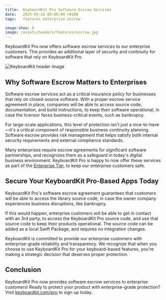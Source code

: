 ```yaml
---
title:  KeyboardKit Pro Software Escrow Services
date:   2025-03-24 08:00:00 +0100
tags:   features enterprise escrow

image-show: 0
image: /assets/headers/features/escrow.jpg
---
```


KeyboardKit Pro now offers software escrow services to our enterprise customers. This provides an additional layer of security and continuity for software that rely on KeyboardKit Pro.

![KeyboardKit header image]({{page.image}})


## Why Software Escrow Matters to Enterprises

Software escrow services act as a critical insurance policy for businesses that rely on closed-source software. With a proper escrow service agreement in place, companies will be able to access source code, documentation, and build instructions, to keep their software operational, in case the licensor faces business-critical events, such as bankrupcy.

For large-scale applications, this level of protection isn't just a nice-to-have—it's a critical component of responsible business continuity planning. Software escrow provides risk management that helps satisfy both internal security requirements and external compliance standards. 

Many enterprises require escrow agreements for significant software partnerships, and recognizes them as a safeguard in today's digital business environment. KeyboardKit Pro is happy to now offer these services as part of the [Enterprise Tier](/pro), to keep our enterprise customers safe.


## Secure Your KeyboardKit Pro-Based Apps Today

KeyboardKit Pro's software escrow agreement guarantees that customers will be able to access the library source code, in case the owner company experiences business disruptions, like bankrupcy.

If this would happen, enterprise customers will be able to get in contact with an 3rd party, to access the KeyboardKit Pro source code, and use that source code to keep their products operational. The source code can be added as a local Swift Package, and requires no integration changes.

KeyboardKit is committed to provide our enterprise customers with enterprise-grade reliability and transparency. We recognize that when you choose to use KeyboardKit Pro for your keyboard-based features, you're making a strategic decision that deserves proper protection.


## Conclusion

KeyboardKit Pro now provides software escrow services to enterprise customers! Ready to protect your product with enterprise-grade protection? Visit [keyboardkit.com/pro](/pro) to sign up today.